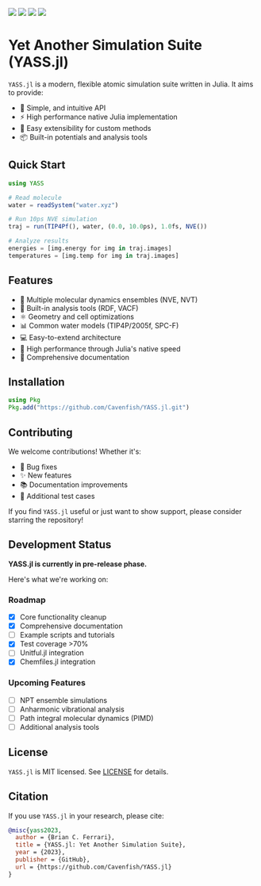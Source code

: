 [ci-img]: https://github.com/Cavenfish/YASS.jl/actions/workflows/CI.yml/badge.svg
[ci-url]: https://github.com/Cavenfish/YASS.jl/actions/workflows/CI.yml

[aqua-img]: https://raw.githubusercontent.com/JuliaTesting/Aqua.jl/master/badge.svg
[aqua-url]: https://github.com/JuliaTesting/Aqua.jl

[codecov-img]: https://codecov.io/github/Cavenfish/YASS.jl/branch/main/graph/badge.svg
[codecov-url]: https://app.codecov.io/github/Cavenfish/YASS.jl

[docs-img]: https://img.shields.io/badge/docs-stable-blue.svg
[docs-url]: https://cavenfish.github.io/YASS.jl/stable/

[ddocs-img]: https://img.shields.io/badge/docs-dev-blue.svg
[ddocs-url]: https://cavenfish.github.io/YASS.jl/dev/

[![][ddocs-img]][ddocs-url]
[![][ci-img]][ci-url]
[![][codecov-img]][codecov-url]
[![][aqua-img]][aqua-url]

# Yet Another Simulation Suite (YASS.jl)

`YASS.jl` is a modern, flexible atomic simulation suite written in Julia. It aims to provide:

- 🎯 Simple, and intuitive API
- ⚡ High performance native Julia implementation
- 🔧 Easy extensibility for custom methods
- 📦 Built-in potentials and analysis tools

## Quick Start

```julia
using YASS

# Read molecule
water = readSystem("water.xyz")

# Run 10ps NVE simulation
traj = run(TIP4Pf(), water, (0.0, 10.0ps), 1.0fs, NVE())

# Analyze results
energies = [img.energy for img in traj.images]
temperatures = [img.temp for img in traj.images]
```

## Features

- 🧪 Multiple molecular dynamics ensembles (NVE, NVT)
- 🔬 Built-in analysis tools (RDF, VACF)
- ⚛️ Geometry and cell optimizations
- 📊 Common water models (TIP4P/2005f, SPC-F) 
- 💻 Easy-to-extend architecture
- 🚄 High performance through Julia's native speed
- 📝 Comprehensive documentation

## Installation

```julia
using Pkg
Pkg.add("https://github.com/Cavenfish/YASS.jl.git")
```

## Contributing

We welcome contributions! Whether it's:

- 🐛 Bug fixes
- ✨ New features
- 📚 Documentation improvements
- 🧪 Additional test cases

If you find `YASS.jl` useful or just want to show support, please consider starring the repository!

## Development Status

**YASS.jl is currently in pre-release phase.** 

Here's what we're working on:

### Roadmap
- [x] Core functionality cleanup
- [x] Comprehensive documentation
- [ ] Example scripts and tutorials
- [x] Test coverage >70%
- [ ] Unitful.jl integration
- [x] Chemfiles.jl integration

### Upcoming Features
- [ ] NPT ensemble simulations
- [ ] Anharmonic vibrational analysis
- [ ] Path integral molecular dynamics (PIMD)
- [ ] Additional analysis tools

## License

`YASS.jl` is MIT licensed. See [LICENSE](LICENSE) for details.

## Citation

If you use `YASS.jl` in your research, please cite:

```bibtex
@misc{yass2023,
  author = {Brian C. Ferrari},
  title = {YASS.jl: Yet Another Simulation Suite},
  year = {2023},
  publisher = {GitHub},
  url = {https://github.com/Cavenfish/YASS.jl}
}
```